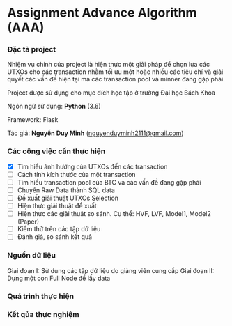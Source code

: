 # Assignment Advance Algorithm (AAA)

### Đặc tả project
Nhiệm vụ chính của project là hiện thực một giải pháp để chọn lựa các UTXOs cho các transaction nhằm tối ưu một hoặc nhiều các tiêu chí và giải quyết các vấn đề hiện tại mà các transaction pool và minner đang gặp phải.

Project được sử dụng cho mục đích học tập ở trường Đại học Bách Khoa

Ngôn ngữ sử dụng: **Python** (3.6)

Framework: Flask 

Tác giả: **Nguyễn Duy Minh** (nguyenduyminh2111@gmail.com)

### Các công việc cần thực hiện
-[x] Tìm hiểu ảnh hưởng của UTXOs đến các transaction
-[ ] Cách tính kích thước của một transaction
-[ ] Tìm hiểu transaction pool của BTC và các vấn đề đang gặp phải 
-[ ] Chuyển Raw Data thành SQL data
-[ ] Đề xuất giải thuật UTXOs Selection
-[ ] Hiện thực giải thuật đề xuất
-[ ] Hiện thực các giải thuật so sánh. Cụ thể: HVF, LVF, Model1, Model2 (Paper)
-[ ] Kiểm thử trên các tập dữ liệu
-[ ] Đánh giá, so sánh kết quả

### Nguồn dữ liệu
Giai đoạn I: Sử dụng các tập dữ liệu do giảng viên cung cấp
Giai đoạn II: Dựng một con Full Node để lấy data

### Quá trình thực hiện

### Kết qủa thực nghiệm

